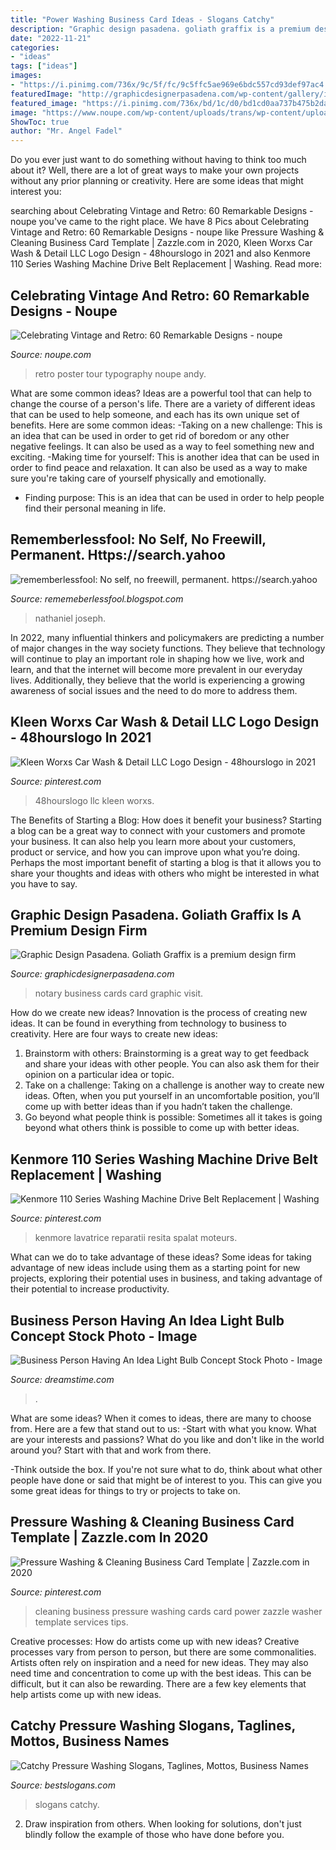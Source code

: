 ```yaml
---
title: "Power Washing Business Card Ideas - Slogans Catchy"
description: "Graphic design pasadena. goliath graffix is a premium design firm"
date: "2022-11-21"
categories:
- "ideas"
tags: ["ideas"]
images:
- "https://i.pinimg.com/736x/9c/5f/fc/9c5ffc5ae969e6bdc557cd93def97ac4.jpg"
featuredImage: "http://graphicdesignerpasadena.com/wp-content/gallery/identity/hayk.jpg"
featured_image: "https://i.pinimg.com/736x/bd/1c/d0/bd1cd0aa737b475b2dac5ba8e5a02628.jpg"
image: "https://www.noupe.com/wp-content/uploads/trans/wp-content/uploads/2010/09/retrovintage30.jpg"
ShowToc: true
author: "Mr. Angel Fadel"
---
```



Do you ever just want to do something without having to think too much about it? Well, there are a lot of great ways to make your own projects without any prior planning or creativity. Here are some ideas that might interest you: 

	

		
searching about Celebrating Vintage and Retro: 60 Remarkable Designs - noupe you've came to the right place. We have 8 Pics about Celebrating Vintage and Retro: 60 Remarkable Designs - noupe like Pressure Washing &amp; Cleaning Business Card Template | Zazzle.com in 2020, Kleen Worxs Car Wash &amp; Detail LLC Logo Design - 48hourslogo in 2021 and also Kenmore 110 Series Washing Machine Drive Belt Replacement | Washing. Read more:
		
    
## Celebrating Vintage And Retro: 60 Remarkable Designs - Noupe

<img loading=lazy src="https://www.noupe.com/wp-content/uploads/trans/wp-content/uploads/2010/09/retrovintage30.jpg" onerror="this.onerror=null;this.src='https://tse3.mm.bing.net/th?id=OIP.Q6uinvX1jjpbTP9P7i31uQHaKc&amp;pid=15.1';" alt="Celebrating Vintage and Retro: 60 Remarkable Designs - noupe">

_Source: noupe.com_

>retro poster tour typography noupe andy. 

	

What are some common ideas?
Ideas are a powerful tool that can help to change the course of a person's life. There are a variety of different ideas that can be used to help someone, and each has its own unique set of benefits. Here are some common ideas: 
-Taking on a new challenge: This is an idea that can be used in order to get rid of boredom or any other negative feelings. It can also be used as a way to feel something new and exciting. 
-Making time for yourself: This is another idea that can be used in order to find peace and relaxation. It can also be used as a way to make sure you're taking care of yourself physically and emotionally. 
- Finding purpose: This is an idea that can be used in order to help people find their personal meaning in life.

    
## Rememberlessfool: No Self, No Freewill, Permanent. Https://search.yahoo

<img loading=lazy src="https://1.bp.blogspot.com/-l8USXr-PpB4/Xj4B4r00PuI/AAAAAAAAceE/tC4-ZfQU-EQu8MmQuZAP--pwI7pzCkF8gCLcBGAsYHQ/s1600/Untitled368.png" onerror="this.onerror=null;this.src='https://tse3.mm.bing.net/th?id=OIP.B1126R7Y4ly_PqSk_z7m0wHaEK&amp;pid=15.1';" alt="rememberlessfool: No self, no freewill, permanent. https://search.yahoo">

_Source: rememeberlessfool.blogspot.com_

>nathaniel joseph. 

	

In 2022, many influential thinkers and policymakers are predicting a number of major changes in the way society functions. They believe that technology will continue to play an important role in shaping how we live, work and learn, and that the internet will become more prevalent in our everyday lives. Additionally, they believe that the world is experiencing a growing awareness of social issues and the need to do more to address them.

    
## Kleen Worxs Car Wash &amp; Detail LLC Logo Design - 48hourslogo In 2021

<img loading=lazy src="https://i.pinimg.com/736x/da/eb/cb/daebcb4a26512b900928ae1275b01ec1.jpg" onerror="this.onerror=null;this.src='https://tse1.mm.bing.net/th?id=OIP.bW5TNLPST0qvbxsmX47tQAHaFj&amp;pid=15.1';" alt="Kleen Worxs Car Wash &amp; Detail LLC Logo Design - 48hourslogo in 2021">

_Source: pinterest.com_

>48hourslogo llc kleen worxs. 

	

The Benefits of Starting a Blog: How does it benefit your business?
Starting a blog can be a great way to connect with your customers and promote your business. It can also help you learn more about your customers, product or service, and how you can improve upon what you’re doing. Perhaps the most important benefit of starting a blog is that it allows you to share your thoughts and ideas with others who might be interested in what you have to say.

    
## Graphic Design Pasadena. Goliath Graffix Is A Premium Design Firm

<img loading=lazy src="http://graphicdesignerpasadena.com/wp-content/gallery/identity/hayk.jpg" onerror="this.onerror=null;this.src='https://tse4.mm.bing.net/th?id=OIP.iny1EJK0r66Od3pV0z0FggHaE8&amp;pid=15.1';" alt="Graphic Design Pasadena. Goliath Graffix is a premium design firm">

_Source: graphicdesignerpasadena.com_

>notary business cards card graphic visit. 

	

How do we create new ideas?
Innovation is the process of creating new ideas. It can be found in everything from technology to business to creativity. Here are four ways to create new ideas:

1. Brainstorm with others: Brainstorming is a great way to get feedback and share your ideas with other people. You can also ask them for their opinion on a particular idea or topic.
2. Take on a challenge: Taking on a challenge is another way to create new ideas. Often, when you put yourself in an uncomfortable position, you’ll come up with better ideas than if you hadn’t taken the challenge.
3. Go beyond what people think is possible: Sometimes all it takes is going beyond what others think is possible to come up with better ideas.

    
## Kenmore 110 Series Washing Machine Drive Belt Replacement | Washing

<img loading=lazy src="https://i.pinimg.com/736x/9c/5f/fc/9c5ffc5ae969e6bdc557cd93def97ac4.jpg" onerror="this.onerror=null;this.src='https://tse4.mm.bing.net/th?id=OIP.xO3jtNf4zsj5sTgTVX8NkgHaFj&amp;pid=15.1';" alt="Kenmore 110 Series Washing Machine Drive Belt Replacement | Washing">

_Source: pinterest.com_

>kenmore lavatrice reparatii resita spalat moteurs. 

	

What can we do to take advantage of these ideas?
Some ideas for taking advantage of new ideas include using them as a starting point for new projects, exploring their potential uses in business, and taking advantage of their potential to increase productivity.

    
## Business Person Having An Idea Light Bulb Concept Stock Photo - Image

<img loading=lazy src="https://thumbs.dreamstime.com/z/business-person-having-idea-light-bulb-concept-bright-39101751.jpg" onerror="this.onerror=null;this.src='https://tse2.mm.bing.net/th?id=OIP.dyytL7c-qK0I705kZw3u7gHaF-&amp;pid=15.1';" alt="Business Person Having An Idea Light Bulb Concept Stock Photo - Image">

_Source: dreamstime.com_

>. 

	

What are some ideas?
When it comes to ideas, there are many to choose from. Here are a few that stand out to us:
-Start with what you know. What are your interests and passions? What do you like and don't like in the world around you? Start with that and work from there.

-Think outside the box. If you're not sure what to do, think about what other people have done or said that might be of interest to you. This can give you some great ideas for things to try or projects to take on.

    
## Pressure Washing &amp; Cleaning Business Card Template | Zazzle.com In 2020

<img loading=lazy src="https://i.pinimg.com/736x/bd/1c/d0/bd1cd0aa737b475b2dac5ba8e5a02628.jpg" onerror="this.onerror=null;this.src='https://tse2.mm.bing.net/th?id=OIP.1Wmwyaf3B1WCqXaVzAUKtAHaLH&amp;pid=15.1';" alt="Pressure Washing &amp; Cleaning Business Card Template | Zazzle.com in 2020">

_Source: pinterest.com_

>cleaning business pressure washing cards card power zazzle washer template services tips. 

	

Creative processes: How do artists come up with new ideas?
Creative processes vary from person to person, but there are some commonalities. Artists often rely on inspiration and a need for new ideas. They may also need time and concentration to come up with the best ideas. This can be difficult, but it can also be rewarding. There are a few key elements that help artists come up with new ideas.

    
## Catchy Pressure Washing Slogans, Taglines, Mottos, Business Names

<img loading=lazy src="http://www.bestslogans.com/img/pics/201908_2006_bhide.png" onerror="this.onerror=null;this.src='https://tse1.mm.bing.net/th?id=OIP.skDZdtMETXoeBjWYpDo0eQHaHa&amp;pid=15.1';" alt="Catchy Pressure Washing Slogans, Taglines, Mottos, Business Names">

_Source: bestslogans.com_

>slogans catchy. 

	

2. Draw inspiration from others. When looking for solutions, don't just blindly follow the example of those who have done before you. 

